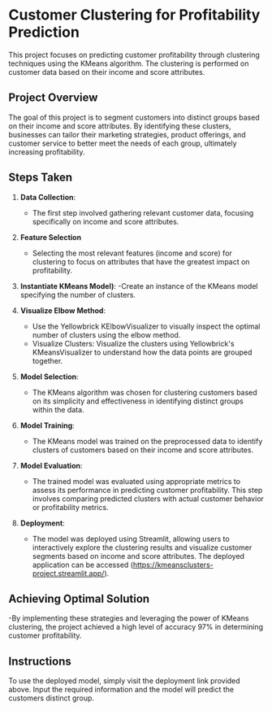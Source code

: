 # Customer Clustering for Profitability Prediction

This project focuses on predicting customer profitability through clustering techniques using the KMeans algorithm. The clustering is performed on customer data based on their income and score attributes.

## Project Overview

The goal of this project is to segment customers into distinct groups based on their income and score attributes. By identifying these clusters, businesses can tailor their marketing strategies, product offerings, and customer service to better meet the needs of each group, ultimately increasing profitability.

## Steps Taken

1. **Data Collection**: 
   - The first step involved gathering relevant customer data, focusing specifically on income and score attributes.

2. **Feature Selection**
   -  Selecting the most relevant features (income and score) for clustering to focus on attributes that have the greatest impact on profitability.

3. **Instantiate KMeans Model)**:
   -Create an instance of the KMeans model specifying the number of clusters.

4. **Visualize Elbow Method**:
   - Use the Yellowbrick KElbowVisualizer to visually inspect the optimal number of clusters using the elbow method.
   - Visualize Clusters: Visualize the clusters using Yellowbrick's KMeansVisualizer to understand how the data points are grouped together.

5. **Model Selection**:
   - The KMeans algorithm was chosen for clustering customers based on its simplicity and effectiveness in identifying distinct groups within the data.

6. **Model Training**:
   - The KMeans model was trained on the preprocessed data to identify clusters of customers based on their income and score attributes.

7. **Model Evaluation**:
   - The trained model was evaluated using appropriate metrics to assess its performance in predicting customer profitability. This step involves comparing predicted clusters with actual customer behavior or profitability metrics.

8. **Deployment**:
   - The model was deployed using Streamlit, allowing users to interactively explore the clustering results and visualize customer segments based on income and score attributes. The deployed application can be accessed (https://kmeansclusters-project.streamlit.app/).

## Achieving Optimal Solution

-By implementing these strategies and leveraging the power of KMeans clustering, the project achieved a high level of accuracy 97% in determining customer profitability.

## Instructions

To use the deployed model, simply visit the deployment link provided above. Input the required information and the model will predict the customers distinct group.


